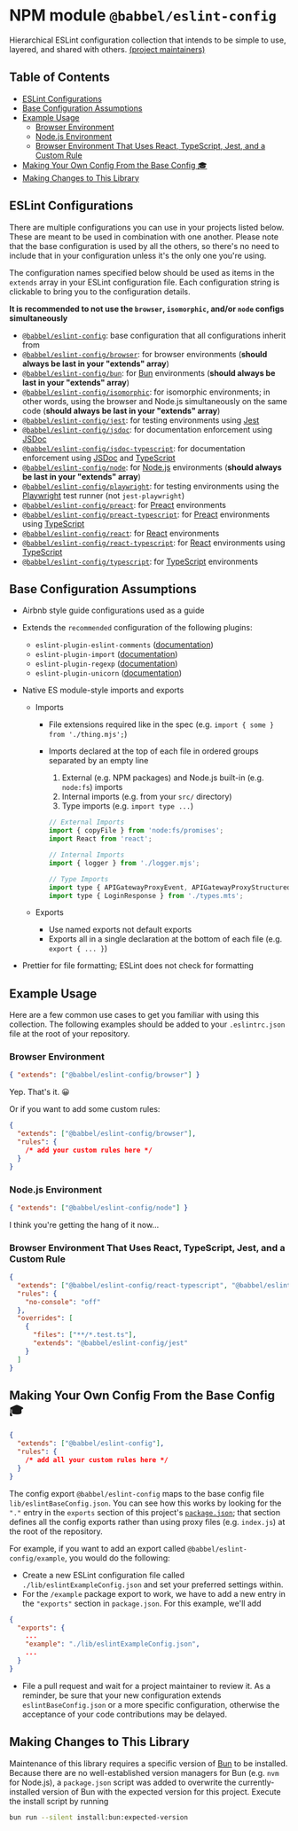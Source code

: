 # NPM module `@babbel/eslint-config`

Hierarchical ESLint configuration collection that intends to be simple to use, layered, and shared with others. [(project maintainers)](./MAINTAINERS.md)

## Table of Contents

- [ESLint Configurations](#eslint-configurations)
- [Base Configuration Assumptions](#base-configuration-assumptions)
- [Example Usage](#example-usage)
  - [Browser Environment](#browser-environment)
  - [Node.js Environment](#nodejs-environment)
  - [Browser Environment That Uses React, TypeScript, Jest, and a Custom Rule](#browser-environment-that-uses-react-typescript-jest-and-a-custom-rule)
- [Making Your Own Config From the Base Config 🎓](#making-your-own-config-from-the-base-config-)
- [Making Changes to This Library](#making-changes-to-this-library)

## ESLint Configurations

There are multiple configurations you can use in your projects listed below. These are meant to be used in combination with one another. Please note that the base configuration is used by all the others, so there's no need to include that in your configuration unless it's the only one you're using.

The configuration names specified below should be used as items in the `extends` array in your ESLint configuration file. Each configuration string is clickable to bring you to the configuration details.

**It is recommended to not use the `browser`, `isomorphic`, and/or `node` configs simultaneously**

- [`@babbel/eslint-config`](./lib/eslintBaseConfig.json): base configuration that all configurations inherit from
- [`@babbel/eslint-config/browser`](./lib/eslintBrowserConfig.json): for browser environments (**should always be last in your "extends" array**)
- [`@babbel/eslint-config/bun`](./lib/eslintBunConfig.json): for [Bun](https://bun.sh/) environments (**should always be last in your "extends" array**)
- [`@babbel/eslint-config/isomorphic`](./lib/eslintIsomorphicConfig.json): for isomorphic environments; in other words, using the browser and Node.js simultaneously on the same code (**should always be last in your "extends" array**)
- [`@babbel/eslint-config/jest`](./lib/eslintJestConfig.json): for testing environments using [Jest](https://jestjs.io/)
- [`@babbel/eslint-config/jsdoc`](./lib/eslintJsdocConfig.json): for documentation enforcement using [JSDoc](https://jsdoc.app/)
- [`@babbel/eslint-config/jsdoc-typescript`](./lib/eslintJsdocTypescriptConfig.json): for documentation enforcement using [JSDoc](https://jsdoc.app/) and [TypeScript](https://www.typescriptlang.org/)
- [`@babbel/eslint-config/node`](./lib/eslintNodeConfig.json): for [Node.js](https://nodejs.org/) environments (**should always be last in your "extends" array**)
- [`@babbel/eslint-config/playwright`](./lib/eslintPlaywrightConfig.json): for testing environments using the [Playwright](https://playwright.dev/) test runner (not `jest-playwright`)
- [`@babbel/eslint-config/preact`](./lib/eslintPreactConfig.json): for [Preact](https://preactjs.com/) environments
- [`@babbel/eslint-config/preact-typescript`](./lib/eslintPreactTypescriptConfig.json): for [Preact](https://preactjs.com/) environments using [TypeScript](https://www.typescriptlang.org/)
- [`@babbel/eslint-config/react`](./lib/eslintReactConfig.json): for [React](https://react.dev/) environments
- [`@babbel/eslint-config/react-typescript`](./lib/eslintReactTypescriptConfig.json): for [React](https://react.dev/) environments using [TypeScript](https://www.typescriptlang.org/)
- [`@babbel/eslint-config/typescript`](./lib/eslintTypescriptConfig.json): for [TypeScript](https://www.typescriptlang.org/) environments

## Base Configuration Assumptions

- Airbnb style guide configurations used as a guide
- Extends the `recommended` configuration of the following plugins:
  - `eslint-plugin-eslint-comments` ([documentation](https://mysticatea.github.io/eslint-plugin-eslint-comments/))
  - `eslint-plugin-import` ([documentation](https://github.com/import-js/eslint-plugin-import#readme))
  - `eslint-plugin-regexp` ([documentation](https://github.com/ota-meshi/eslint-plugin-regexp#readme))
  - `eslint-plugin-unicorn` ([documentation](https://github.com/sindresorhus/eslint-plugin-unicorn#readme))
- Native ES module-style imports and exports

  - Imports

    - File extensions required like in the spec (e.g. `import { some } from './thing.mjs';`)
    - Imports declared at the top of each file in ordered groups separated by an empty line

      1. External (e.g. NPM packages) and Node.js built-in (e.g. `node:fs`) imports
      2. Internal imports (e.g. from your `src/` directory)
      3. Type imports (e.g. `import type ...`)

      ```js
      // External Imports
      import { copyFile } from 'node:fs/promises';
      import React from 'react';

      // Internal Imports
      import { logger } from './logger.mjs';

      // Type Imports
      import type { APIGatewayProxyEvent, APIGatewayProxyStructuredResultV2 } from 'aws-lambda';
      import type { LoginResponse } from './types.mts';
      ```

  - Exports
    - Use named exports not default exports
    - Exports all in a single declaration at the bottom of each file (e.g. `export { ... }`)

- Prettier for file formatting; ESLint does not check for formatting

## Example Usage

Here are a few common use cases to get you familiar with using this collection. The following examples should be added to your `.eslintrc.json` file at the root of your repository.

### Browser Environment

```json
{ "extends": ["@babbel/eslint-config/browser"] }
```

Yep. That's it. 😀

Or if you want to add some custom rules:

```json
{
  "extends": ["@babbel/eslint-config/browser"],
  "rules": {
    /* add your custom rules here */
  }
}
```

### Node.js Environment

```json
{ "extends": ["@babbel/eslint-config/node"] }
```

I think you're getting the hang of it now...

### Browser Environment That Uses React, TypeScript, Jest, and a Custom Rule

```json
{
  "extends": ["@babbel/eslint-config/react-typescript", "@babbel/eslint-config/browser"],
  "rules": {
    "no-console": "off"
  },
  "overrides": [
    {
      "files": ["**/*.test.ts"],
      "extends": "@babbel/eslint-config/jest"
    }
  ]
}
```

## Making Your Own Config From the Base Config 🎓

```json
{
  "extends": ["@babbel/eslint-config"],
  "rules": {
    /* add all your custom rules here */
  }
}
```

The config export `@babbel/eslint-config` maps to the base config file `lib/eslintBaseConfig.json`. You can see how this works by looking for the `"."` entry in the `exports` section of this project's [`package.json`](./package.json); that section defines all the config exports rather than using proxy files (e.g. `index.js`) at the root of the repository.

For example, if you want to add an export called `@babbel/eslint-config/example`, you would do the following:

- Create a new ESLint configuration file called `./lib/eslintExampleConfig.json` and set your preferred settings within.
- For the `/example` package export to work, we have to add a new entry in the `"exports"` section in `package.json`. For this example, we'll add

```json
{
  "exports": {
    ...
    "example": "./lib/eslintExampleConfig.json",
    ...
  }
}
```

- File a pull request and wait for a project maintainer to review it. As a reminder, be sure that your new configuration extends `eslintBaseConfig.json` or a more specific configuration, otherwise the acceptance of your code contributions may be delayed.

## Making Changes to This Library

Maintenance of this library requires a specific version of [Bun](https://bun.sh/) to be installed. Because there are no well-established version managers for Bun (e.g. `nvm` for Node.js), a `package.json` script was added to overwrite the currently-installed version of Bun with the expected version for this project. Execute the install script by running

```bash
bun run --silent install:bun:expected-version
```
